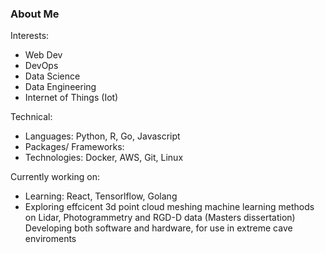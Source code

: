 ### About Me

Interests:
  - Web Dev
  - DevOps
  - Data Science
  - Data Engineering
  - Internet of Things (Iot)

Technical:
  - Languages: Python, R, Go, Javascript
  - Packages/ Frameworks:
  - Technologies: Docker, AWS, Git, Linux
  
Currently working on:
  - Learning: React, Tensorlflow, Golang
  - Exploring effcicent 3d point cloud meshing machine learning methods on Lidar, Photogrammetry and RGD-D data (Masters dissertation)
    Developing both software and hardware, for use in extreme cave enviroments  




